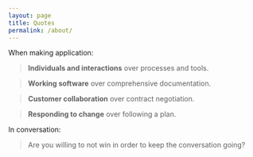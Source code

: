 ```yaml
---
layout: page
title: Quotes
permalink: /about/
---
```


When making application:

> **Individuals and interactions** over processes and tools.

> **Working software** over comprehensive documentation.

> **Customer collaboration** over contract negotiation.

> **Responding to change** over following a plan.


In conversation:

> Are you willing to not win in order to keep the conversation going?
